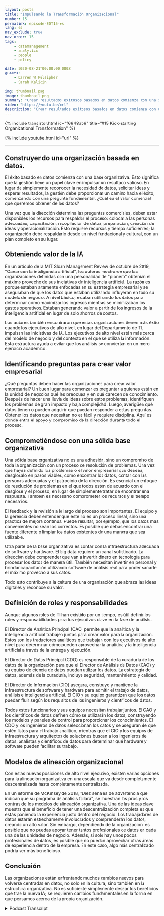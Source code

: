 ```yaml
---
layout: posts
title: "Impulsando la Transformación Organizacional"
number: 15
permalink: episode-EDT15-es
lang: es
nav_exclude: true
nav_order: 15
tags:
    - datamanagement
    - analytics
    - people
    - policy

date: 2020-08-21T00:00:00.000Z
guests:
    - Darren W Pulsipher
    - Sarah Kalicin

img: thumbnail.png
image: thumbnail.png
summary: "Crear resultados exitosos basados en datos comienza con una sólida base organizacional. Darren y su invitada Sarah Kalicin, Data Scientist principal del Grupo de Centros de Datos de Intel, discuten los aspectos clave de este cambio fundamental."
video: "https://youtu.be/url"
description: "Crear resultados exitosos basados en datos comienza con una sólida base organizacional. Darren y su invitada Sarah Kalicin, Data Scientist principal del Grupo de Centros de Datos de Intel, discuten los aspectos clave de este cambio fundamental."
---
```


<div>
{% include transistor.html id="f6948ab6" title="#15 Kick-starting Organizational Transformation" %}

{% include youtube.html id="url" %}
</div>

---

## Construyendo una organización basada en datos.

El éxito basado en datos comienza con una base organizativa. Esto significa que la gestión tiene un papel clave en impulsar un resultado valioso. En lugar de simplemente reconocer la necesidad de datos, solicitar ideas y esperar resultados, la gestión debe proporcionar un camino hacia el éxito, comenzando con una pregunta fundamental: ¿Cuál es el valor comercial que queremos obtener de los datos?

Una vez que la dirección determina las preguntas comerciales, deben estar disponibles los recursos para respaldar el proceso: colocar a las personas adecuadas, capacitación, recopilación de datos, preparación, creación de ideas y operacionalización. Esto requiere recursos y tiempo suficientes; la organización debe respaldarlo desde un nivel fundacional y cultural, con un plan completo en su lugar.

## Obteniendo valor de la IA

En un artículo de la MIT Sloan Management Review de octubre de 2019, "Ganar con la inteligencia artificial", los autores mostraron que las organizaciones definidas con una personalidad de "pionero" obtenían el máximo provecho de sus iniciativas de inteligencia artificial. La razón es porque estaban altamente enfocadas en su estrategia empresarial y se aseguraban de que los datos que estaban utilizando influyeran en todo su modelo de negocio. A nivel básico, estaban utilizando los datos para determinar cómo maximizar los ingresos mientras se minimizaban los gastos operativos. Estaban generando valor a partir de los ingresos de la inteligencia artificial en lugar de solo ahorros de costos.

Los autores también encontraron que estas organizaciones tienen más éxito cuando los ejecutivos de alto nivel, en lugar del Departamento de TI, impulsan las iniciativas de IA. Los ejecutivos de alto nivel están más cerca del modelo de negocio y del contexto en el que se utiliza la información. Esta estructura ayuda a evitar que los análisis se conviertan en un mero ejercicio académico.

## Identificando preguntas para crear valor empresarial

¿Qué preguntas deben hacer las organizaciones para crear valor empresarial? Un buen lugar para comenzar es preguntar a quienes están en la unidad de negocios qué les preocupa y en qué carecen de conocimiento. Después de hacer una lluvia de ideas sobre estos problemas, identifiquen los problemas de gran impacto y baja complejidad. Luego, averigüen qué datos tienen o pueden adquirir que puedan responder a estas preguntas. Obtener los datos que necesitan no es fácil y requiere disciplina. Aquí es donde entra el apoyo y compromiso de la dirección durante todo el proceso.

## Comprometiéndose con una sólida base organizativa

Una sólida base organizativa no es una adhesión, sino un compromiso de toda la organización con un proceso de resolución de problemas. Una vez que hayas definido los problemas o el valor empresarial que deseas, desglosalo en pasos viables, como encontrar los datos, contar con las personas adecuadas y el patrocinio de la dirección. Es esencial un enfoque de resolución de problemas en el que todos estén de acuerdo con el desglose y el proceso, en lugar de simplemente tratar de encontrar una respuesta. También es necesario comprometer los recursos y el tiempo necesarios.

El feedback y la revisión a lo largo del proceso son importantes. El equipo y la gerencia deben entender que este no es un proceso lineal, sino una práctica de mejora continua. Puede resultar, por ejemplo, que los datos más convenientes no sean los correctos. Es posible que debas encontrar una fuente diferente o limpiar los datos existentes de una manera que sea utilizable.

Otra parte de la base organizativa es contar con la infraestructura adecuada de software y hardware. El big data requiere un canal sofisticado. La dirección debe comprender que van a invertir dinero en tecnología para procesar los datos de manera útil. También necesitan invertir en personal y brindar capacitación utilizando software de análisis real para poder sacarle el máximo provecho a sus datos.

Todo esto contribuye a la cultura de una organización que abraza las ideas digitales y reconoce su valor.

## Definición de roles y responsabilidades

Aunque algunos roles de TI han existido por un tiempo, es útil definir los roles y responsabilidades para los ejecutivos clave en la fase de análisis.

El Director de Analítica Principal (CAO) permite que la analítica y la inteligencia artificial trabajen juntas para crear valor para la organización. Estos son los traductores analíticos que trabajan con los ejecutivos de alto nivel para determinar cómo pueden aprovechar la analítica y la inteligencia artificial a través de la entrega y ejecución.

El Director de Datos Principal (CDO) es responsable de la curaduría de los datos de la organización para que el Director de Análisis de Datos (CAO) y su equipo de ciencia de datos puedan utilizar los datos. La estrategia de datos, además de la curaduría, incluye seguridad, mantenimiento y calidad.

El Director de Información (CIO) asegura, construye y mantiene la infraestructura de software y hardware para admitir el trabajo de datos, análisis e inteligencia artificial. El CIO y su equipo garantizan que los datos puedan fluir según los requisitos de los ingenieros y científicos de datos.

Todos estos funcionarios y sus equipos necesitan trabajar juntos. El CAO y los científicos de datos definen cómo se utilizarán los datos, construyendo los modelos y paneles de control para proporcionar los conocimientos. El CDO y los ingenieros de datos seleccionan los datos y se aseguran de que estén listos para el trabajo analítico, mientras que el CIO y los equipos de infraestructura y arquitectos de soluciones buscan a los ingenieros de datos, analistas y científicos de datos para determinar qué hardware y software pueden facilitar su trabajo.

## Modelos de alineación organizacional

Con estas nuevas posiciones de alto nivel ejecutivo, existen varias opciones para la alineación organizativa en una escala que va desde completamente descentralizada hasta completamente centralizada.

En un informe de McKinsey de 2018, "Diez señales de advertencia que indican que su programa de análisis fallará", se muestran los pros y los contras de los modelos de alineación organizativa. Una de las ideas clave muestra que el beneficio de tener una descentralización completa es que estás poniendo la experiencia justo dentro del negocio. Los trabajadores de datos estarán estrechamente involucrados y comprenderán los datos, creando un alto valor. Sin embargo, dependiendo de la organización, es posible que no puedas apoyar tener tantos profesionales de datos en cada una de las unidades de negocio. Además, si solo hay unos pocos profesionales de datos, es posible que no puedan aprovechar otras áreas de experiencia dentro de la empresa. En este caso, algo más centralizado podría ser más beneficioso.

## Conclusión

Las organizaciones están enfrentando muchos cambios nuevos para volverse centradas en datos, no solo en la cultura, sino también en la estructura organizativa. No es suficiente simplemente desear los beneficios que trae la nueva IA; se requieren cambios fundamentales en la forma en que pensamos acerca de la propia organización.



<details>
<summary> Podcast Transcript </summary>

<p></p>

</details>

